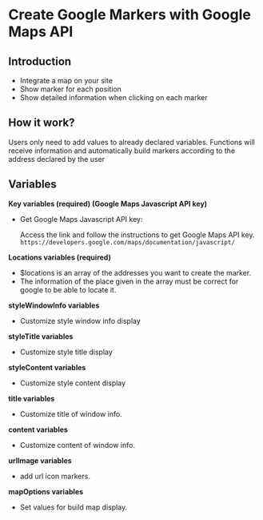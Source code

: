 # Create Google Markers with Google Maps API



## Introduction

 - Integrate a map on your site
 - Show marker for each position
 - Show detailed information when clicking on each marker


## How it work?

Users only need to add values to already declared variables. Functions will receive information and automatically build markers according to the address declared by the user


## Variables

**Key variables  (required) (Google Maps Javascript API key)**

- Get Google Maps Javascript API key:

	Access the link and follow the instructions to get Google Maps API key. `https://developers.google.com/maps/documentation/javascript/` 



**Locations variables (required)**

- $locations is an array of the addresses you want to create the marker.
- The information of the place given in the array must be correct for google to be able to locate it.
 
**styleWindowInfo variables**

- Customize style window info display

**styleTitle variables**

- Customize style title display

**styleContent variables**

- Customize style content display

**title variables**

- Customize title of window info.

**content variables**

- Customize content of window info.

**urlImage variables**

- add url icon markers.

**mapOptions variables**

- Set values for build map display.